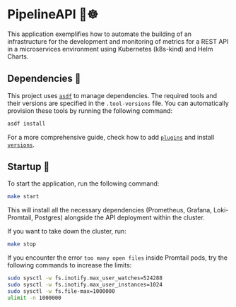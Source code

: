 # PipelineAPI 🐳☸️

This application exemplifies how to automate the building of an infrastructure for the development and monitoring of metrics for a REST API in a microservices environment using Kubernetes (k8s-kind) and Helm Charts.

## Dependencies 🔨

This project uses [`asdf`](https://asdf-vm.com/guide/getting-started.html) to manage dependencies. The required tools and their versions are specified in the `.tool-versions` file. You can automatically provision these tools by running the following command:

```bash
asdf install
```

For a more comprehensive guide, check how to add [`plugins`](https://asdf-vm.com/manage/plugins.html) and install [`versions`](https://asdf-vm.com/manage/versions.html).

## Startup 🚀

To start the application, run the following command:

```bash
make start
```

This will install all the necessary dependencies (Prometheus, Grafana, Loki-Promtail, Postgres) alongside the API deployment within the cluster. 

If you want to take down the cluster, run:

```bash
make stop
```

If you encounter the error `too many open files` inside Promtail pods, try the following commands to increase the limits:

```bash
sudo sysctl -w fs.inotify.max_user_watches=524288
sudo sysctl -w fs.inotify.max_user_instances=1024
sudo sysctl -w fs.file-max=1000000
ulimit -n 1000000
```
